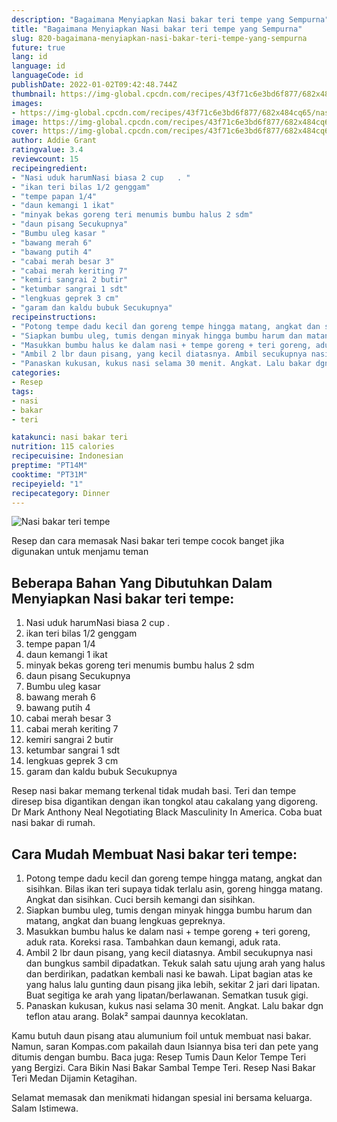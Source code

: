 ```yaml
---
description: "Bagaimana Menyiapkan Nasi bakar teri tempe yang Sempurna"
title: "Bagaimana Menyiapkan Nasi bakar teri tempe yang Sempurna"
slug: 820-bagaimana-menyiapkan-nasi-bakar-teri-tempe-yang-sempurna
future: true
lang: id
language: id
languageCode: id
publishDate: 2022-01-02T09:42:48.744Z 
thumbnail: https://img-global.cpcdn.com/recipes/43f71c6e3bd6f877/682x484cq65/nasi-bakar-teri-tempe-foto-resep-utama.png
images:
- https://img-global.cpcdn.com/recipes/43f71c6e3bd6f877/682x484cq65/nasi-bakar-teri-tempe-foto-resep-utama.png
image: https://img-global.cpcdn.com/recipes/43f71c6e3bd6f877/682x484cq65/nasi-bakar-teri-tempe-foto-resep-utama.png
cover: https://img-global.cpcdn.com/recipes/43f71c6e3bd6f877/682x484cq65/nasi-bakar-teri-tempe-foto-resep-utama.png
author: Addie Grant
ratingvalue: 3.4
reviewcount: 15
recipeingredient:
- "Nasi uduk harumNasi biasa 2 cup   . "
- "ikan teri bilas 1/2 genggam"
- "tempe papan 1/4"
- "daun kemangi 1 ikat"
- "minyak bekas goreng teri menumis bumbu halus 2 sdm"
- "daun pisang Secukupnya"
- "Bumbu uleg kasar "
- "bawang merah 6"
- "bawang putih 4"
- "cabai merah besar 3"
- "cabai merah keriting 7"
- "kemiri sangrai 2 butir"
- "ketumbar sangrai 1 sdt"
- "lengkuas geprek 3 cm"
- "garam dan kaldu bubuk Secukupnya"
recipeinstructions:
- "Potong tempe dadu kecil dan goreng tempe hingga matang, angkat dan sisihkan. Bilas ikan teri supaya tidak terlalu asin, goreng hingga matang. Angkat dan sisihkan. Cuci bersih kemangi dan sisihkan."
- "Siapkan bumbu uleg, tumis dengan minyak hingga bumbu harum dan matang, angkat dan buang lengkuas gepreknya."
- "Masukkan bumbu halus ke dalam nasi + tempe goreng + teri goreng, aduk rata. Koreksi rasa. Tambahkan daun kemangi, aduk rata."
- "Ambil 2 lbr daun pisang, yang kecil diatasnya. Ambil secukupnya nasi dan bungkus sambil dipadatkan. Tekuk salah satu ujung arah yang halus dan berdirikan, padatkan kembali nasi ke bawah. Lipat bagian atas ke yang halus lalu gunting daun pisang jika lebih, sekitar 2 jari dari lipatan. Buat segitiga ke arah yang lipatan/berlawanan. Sematkan tusuk gigi."
- "Panaskan kukusan, kukus nasi selama 30 menit. Angkat. Lalu bakar dgn teflon atau arang. Bolak² sampai daunnya kecoklatan."
categories:
- Resep
tags:
- nasi
- bakar
- teri

katakunci: nasi bakar teri 
nutrition: 115 calories
recipecuisine: Indonesian
preptime: "PT14M"
cooktime: "PT31M"
recipeyield: "1"
recipecategory: Dinner
---
```



![Nasi bakar teri tempe](https://img-global.cpcdn.com/recipes/43f71c6e3bd6f877/682x484cq65/nasi-bakar-teri-tempe-foto-resep-utama.png)

Resep dan cara memasak  Nasi bakar teri tempe cocok banget jika digunakan untuk menjamu teman

<!--inarticleads1-->

## Beberapa Bahan Yang Dibutuhkan Dalam Menyiapkan Nasi bakar teri tempe:

1. Nasi uduk harumNasi biasa 2 cup   . 
1. ikan teri bilas 1/2 genggam
1. tempe papan 1/4
1. daun kemangi 1 ikat
1. minyak bekas goreng teri menumis bumbu halus 2 sdm
1. daun pisang Secukupnya
1. Bumbu uleg kasar 
1. bawang merah 6
1. bawang putih 4
1. cabai merah besar 3
1. cabai merah keriting 7
1. kemiri sangrai 2 butir
1. ketumbar sangrai 1 sdt
1. lengkuas geprek 3 cm
1. garam dan kaldu bubuk Secukupnya

Resep nasi bakar memang terkenal tidak mudah basi. Teri dan tempe diresep bisa digantikan dengan ikan tongkol atau cakalang yang digoreng. Dr Mark Anthony Neal Negotiating Black Masculinity In America. Coba buat nasi bakar di rumah. 

<!--inarticleads2-->

## Cara Mudah Membuat Nasi bakar teri tempe:

1. Potong tempe dadu kecil dan goreng tempe hingga matang, angkat dan sisihkan. Bilas ikan teri supaya tidak terlalu asin, goreng hingga matang. Angkat dan sisihkan. Cuci bersih kemangi dan sisihkan.
1. Siapkan bumbu uleg, tumis dengan minyak hingga bumbu harum dan matang, angkat dan buang lengkuas gepreknya.
1. Masukkan bumbu halus ke dalam nasi + tempe goreng + teri goreng, aduk rata. Koreksi rasa. Tambahkan daun kemangi, aduk rata.
1. Ambil 2 lbr daun pisang, yang kecil diatasnya. Ambil secukupnya nasi dan bungkus sambil dipadatkan. Tekuk salah satu ujung arah yang halus dan berdirikan, padatkan kembali nasi ke bawah. Lipat bagian atas ke yang halus lalu gunting daun pisang jika lebih, sekitar 2 jari dari lipatan. Buat segitiga ke arah yang lipatan/berlawanan. Sematkan tusuk gigi.
1. Panaskan kukusan, kukus nasi selama 30 menit. Angkat. Lalu bakar dgn teflon atau arang. Bolak² sampai daunnya kecoklatan.


Kamu butuh daun pisang atau alumunium foil untuk membuat nasi bakar. Namun, saran Kompas.com pakailah daun Isiannya bisa teri dan pete yang ditumis dengan bumbu. Baca juga: Resep Tumis Daun Kelor Tempe Teri yang Bergizi. Cara Bikin Nasi Bakar Sambal Tempe Teri. Resep Nasi Bakar Teri Medan Dijamin Ketagihan. 

Selamat memasak dan menikmati hidangan spesial ini bersama keluarga. Salam Istimewa.
